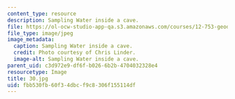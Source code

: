 ```yaml
---
content_type: resource
description: Sampling Water inside a cave.
file: https://ol-ocw-studio-app-qa.s3.amazonaws.com/courses/12-753-geodynamics-seminar-spring-2006/fbb530fb60f34dbcf9c8306f155114df_30.jpg
file_type: image/jpeg
image_metadata:
  caption: Sampling Water inside a cave.
  credit: Photo courtesy of Chris Linder.
  image-alt: Sampling Water inside a cave.
parent_uid: c3d972e9-df6f-b026-6b2b-4704032328e4
resourcetype: Image
title: 30.jpg
uid: fbb530fb-60f3-4dbc-f9c8-306f155114df
---
```

